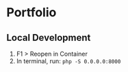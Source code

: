 # Portfolio

## Local Development

1. F1 > Reopen in Container
2. In terminal, run: `php -S 0.0.0.0:8000`